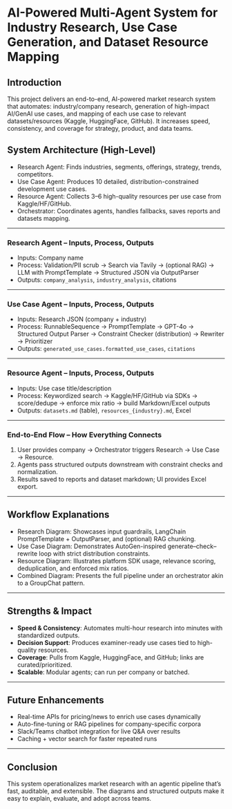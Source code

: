 # AI-Powered Multi-Agent System for Industry Research, Use Case Generation, and Dataset Resource Mapping

## Introduction
This project delivers an end-to-end, AI-powered market research system that automates: industry/company research, generation of high-impact AI/GenAI use cases, and mapping of each use case to relevant datasets/resources (Kaggle, HuggingFace, GitHub). It increases speed, consistency, and coverage for strategy, product, and data teams.

## System Architecture (High-Level)
- Research Agent: Finds industries, segments, offerings, strategy, trends, competitors.
- Use Case Agent: Produces 10 detailed, distribution-constrained development use cases.
- Resource Agent: Collects 3–6 high-quality resources per use case from Kaggle/HF/GitHub.
- Orchestrator: Coordinates agents, handles fallbacks, saves reports and datasets mapping.

---

### Research Agent – Inputs, Process, Outputs
- Inputs: Company name
- Process: Validation/PII scrub → Search via Tavily → (optional RAG) → LLM with PromptTemplate → Structured JSON via OutputParser
- Outputs: `company_analysis`, `industry_analysis`, citations

---

### Use Case Agent – Inputs, Process, Outputs
- Inputs: Research JSON (company + industry)
- Process: RunnableSequence → PromptTemplate → GPT-4o → Structured Output Parser → Constraint Checker (distribution) → Rewriter → Prioritizer
- Outputs: `generated_use_cases.formatted_use_cases`, `citations`

---

### Resource Agent – Inputs, Process, Outputs
- Inputs: Use case title/description
- Process: Keywordized search → Kaggle/HF/GitHub via SDKs → score/dedupe → enforce mix ratio → build Markdown/Excel outputs
- Outputs: `datasets.md` (table), `resources_{industry}.md`, Excel

---

### End-to-End Flow – How Everything Connects
1. User provides company → Orchestrator triggers Research → Use Case → Resource.
2. Agents pass structured outputs downstream with constraint checks and normalization.
3. Results saved to reports and dataset markdown; UI provides Excel export.

---

## Workflow Explanations
- Research Diagram: Showcases input guardrails, LangChain PromptTemplate + OutputParser, and (optional) RAG chunking.
- Use Case Diagram: Demonstrates AutoGen-inspired generate–check–rewrite loop with strict distribution constraints.
- Resource Diagram: Illustrates platform SDK usage, relevance scoring, deduplication, and enforced mix ratios.
- Combined Diagram: Presents the full pipeline under an orchestrator akin to a GroupChat pattern.

---

## Strengths & Impact
- **Speed & Consistency**: Automates multi-hour research into minutes with standardized outputs.
- **Decision Support**: Produces examiner-ready use cases tied to high-quality resources.
- **Coverage**: Pulls from Kaggle, HuggingFace, and GitHub; links are curated/prioritized.
- **Scalable**: Modular agents; can run per company or batched.

---

## Future Enhancements
- Real-time APIs for pricing/news to enrich use cases dynamically
- Auto-fine-tuning or RAG pipelines for company-specific corpora
- Slack/Teams chatbot integration for live Q&A over results
- Caching + vector search for faster repeated runs

---

## Conclusion
This system operationalizes market research with an agentic pipeline that’s fast, auditable, and extensible. The diagrams and structured outputs make it easy to explain, evaluate, and adopt across teams.
